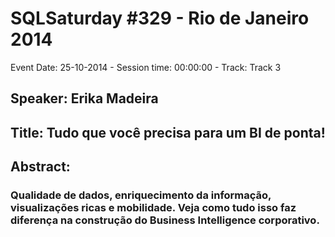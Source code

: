 # SQLSaturday #329 - Rio de Janeiro 2014
Event Date: 25-10-2014 - Session time: 00:00:00 - Track: Track 3
## Speaker: Erika Madeira
## Title: Tudo que você precisa para um BI de ponta!
## Abstract:
### Qualidade de dados, enriquecimento da informação, visualizações ricas e mobilidade. Veja como tudo isso faz diferença na construção do Business Intelligence corporativo.
